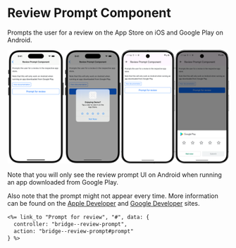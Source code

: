# Review Prompt Component

Prompts the user for a review on the App Store on iOS and Google Play on Android.

![Review Prompt Component examples](/resources/screenshots/review-prompt.png)

Note that you will only see the review prompt UI on Android when running an app downloaded from Google Play.

Also note that the prompt might not appear every time. More information can be found on the [Apple Developer](https://developer.apple.com/design/human-interface-guidelines/ratings-and-reviews) and [Google Developer](https://developer.android.com/guide/playcore/in-app-review) sites.

```erb
<%= link_to "Prompt for review", "#", data: {
  controller: "bridge--review-prompt",
  action: "bridge--review-prompt#prompt"
} %>
```
